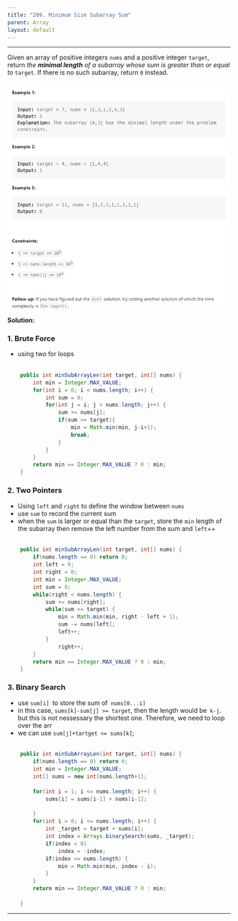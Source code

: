 ```yaml
---
title: "209. Minimum Size Subarray Sum"
parent: Array
layout: default
---
```


---

Given an array of positive integers `nums` and a positive integer `target`, return *the **minimal length** of a *_subarray_* whose sum is greater than or equal to* `target`. If there is no such subarray, return `0` instead.

![Example](/assets/209.png)

**Solution:**

### 1. Brute Force

- using two for loops

```java

    public int minSubArrayLen(int target, int[] nums) {
        int min = Integer.MAX_VALUE;
        for(int i = 0; i < nums.length; i++) {
            int sum = 0;
            for(int j = i; j < nums.length; j++) {
                sum += nums[j];
                if(sum >= target){
                    min = Math.min(min, j-i+1);
                    break;
                }
            }
        }
        return min == Integer.MAX_VALUE ? 0 : min;
    }

```

### 2. Two Pointers

- Using `left` and `right` to define the window between `nums`
- use `sum` to record the current sum
- when the `sum` is larger or equal than the `target`, store the `min` length of the subarray then remove the left number from the sum and `left`++

```java

    public int minSubArrayLen(int target, int[] nums) {
        if(nums.length == 0) return 0;
        int left = 0;
        int right = 0;
        int min = Integer.MAX_VALUE;
        int sum = 0;
        while(right < nums.length) {
            sum += nums[right];
            while(sum >= target) {
                min = Math.min(min, right - left + 1);
                sum -= nums[left];
                left++;
            }
                right++;
        }
        return min == Integer.MAX_VALUE ? 0 : min;
    }

```

### 3. Binary Search

- use `sum[i] `to store the sum of` nums[0...i]`
- in this case, `sums[k]-sum[j] >= target`, then the length would be` k-j`. but this is not nessessary the shortest one. Therefore, we need to loop over the arr
- we can use `sum[j]+tartget <= sums[k]`;

```java

    public int minSubArrayLen(int target, int[] nums) {
        if(nums.length == 0) return 0;
        int min = Integer.MAX_VALUE;
        int[] sums = new int[nums.length+1];

        for(int i = 1; i <= nums.length; i++) {
            sums[i] = sums[i-1] + nums[i-1];

        }
        for(int i = 0; i <= nums.length; i++) {
            int _target = target + sums[i];
            int index = Arrays.binarySearch(sums, _target);
            if(index < 0)
                index = -index;
            if(index <= nums.length) {
                min = Math.min(min, index - i);
            }
        }
        return min == Integer.MAX_VALUE ? 0 : min;

    }

```

---
